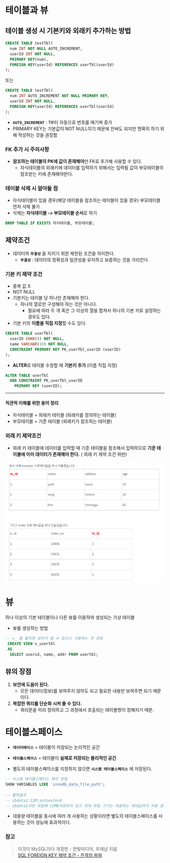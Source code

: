 # 테이블과 뷰
## 테이블 생성 시 기본키와 외래키 추가하는 방법
```sql
CREATE TABLE testTbl(
  num INT NOT NULL AUTO_INCREMENT,
  userId INT NOT NULL,
  PRIMARY KEY(num),
  FOREIGN KEY(userId) REFERENCES userTbl(userId)
);
```
또는
```sql
CREATE TABLE testTbl(
  num INT AUTO_INCREMENT NOT NULL PRIMARY KEY,
  userId INT NOT NULL,
  FOREIGN KEY(userId) REFERENCES userTbl(userId)
);
```
- **`AUTO_INCREMENT`** : 1부터 자동으로 번호를 매기며 증가
- PRIMARY KEY는 기본값이 NOT NULL이기 때문에 안써도 되지만 명확히 하기 위해 작성하는 것을 권장함

### FK 추가 시 주의사항
- **참조하는 테이블의 PK에 값이 존재해야**만 FK로 추가해 사용할 수 있다.
  - 자식테이블의 외래키에 데이터를 입력하기 위해서는 입력될 값이 부모테이블의 참조받는 키에 존재해야한다.

### 테이블 삭제 시 알아둘 점
- 자식테이블이 있을 경우(해당 테이블을 참조하는 테이블이 있을 경우) 부모테이블 먼저 삭제 불가
- 삭제는 **자식테이블 -> 부모테이블 순서**로 하기
```sql
DROP TABLE IF EXISTS 자식테이블, 부모테이블;
```

## 제약조건
- 데이터의 **`무결성`** 을 지키기 위한 제한된 조건을 의미한다.
  - **`무결성`** : 데이터의 정확성과 일관성을 유지하고 보증하는 것을 가리킨다

### 기본 키 제약 조건
- 중복 값 X
- NOT NULL 
- 기본키는 테이블 당 하나만 존재해야 한다.
  - 하나의 열로만 구성해야 하는 것은 아니다.
    - 필요에 따라 두 개 혹은 그 이상의 열을 합쳐서 하나의 기본 키로 설정하는 경우도 있다.
- 기본 키의 **이름을 직접 지정**할 수도 있다.
```sql
CREATE TABLE userTbl(
  userID CHAR(8) NOT NULL,
  name VARCHAR(10) NOT NULL,
  CONSTRAINT PRIMARY KEY PK_userTbl_userID (userID)
);
```
- **ALTER**로 테이블 수정할 때 **기본키 추가** (이름 직접 지정)
```sql
ALTER TABLE userTbl
  ADD CONSTRAINT PK_userTbl_userID
    PRIMARY KEY (userID);
```
---
#### 직관적 이해를 위한 용어 정리
- 자식테이블 = 외래키 테이블 (외래키를 정의하는 테이블)
- 부모테이블 = 기준 테이블 (외래키가 참조하는 테이블)
### 외래 키 제약조건
- 외래 키 테이블에 데이터를 입력할 때 기준 테이블을 참조해서 입력하므로 **기준 테이블에 이미 데이터가 존재해야 한다.** ( 외래 키 제약 조건 위반)
<img src="img/foreign_key_constraint.png" />

# 뷰
하나 이상의 기본 테이블이나 다른 뷰를 이용하여 생성되는 가상 테이블

- 뷰를 생성하는 방법
```sql
-- v_ 를 붙이면 뷰인지 알 수 있으니 사용하는 것 권장
 CREATE VIEW v_usertbl
 AS
  SELECT userid, name, addr FROM usertbl;
```

## 뷰의 장점
1. **보안에 도움이 된다.**
    - 모든 데이터(정보)를 보여주지 않아도 되고 필요한 내용만 보여주면 되기 때문이다.
2. **복잡한 쿼리를 단순화 시켜 줄 수 있다.**
    - 쿼리문을 미리 정의하고 그 과정에서 호출되는 테이블명이 정해지기 때문.

# 테이블스페이스
- **`데이터베이스`** = 테이블이 저장되는 논리적인 공간
- **`테이블스페이스`** = 테이블이 **실제로 저장되는 물리적인 공간**

- 별도의 테이블스페이스를 지정하지 않으면 **`시스템 테이블스페이스`** 에 저장된다.
```sql
-- 시스템 테이블스페이스 확인 방법
SHOW VARIABLES LIKE 'innodb_data_file_path';

-- 출력결과
-- ibdata1:12M:autoextend
-- ibdata1이란 파일에 12MB저장되어 있고 최대 파일 크기는 허용하는 최대값까지 자동 증가한다는 의미이다.
```
- 대용량 테이블을 동시에 여러 개 사용하는 상황이라면 별도의 테이블스페이스를 사용하는 것이 성능에 효과적이다.

### 참고
> 이것이 MySQL이다 개정판 - 한빛미디어, 우재남 지음  
> [SQL FOREIGN KEY 제약 조건 - 진격의 파파](https://makand.tistory.com/entry/SQL-FOREIGN-KEY-%EC%A0%9C%EC%95%BD-%EC%A1%B0%EA%B1%B4)